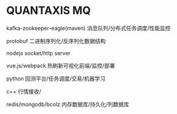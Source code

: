 # QUANTAXIS MQ

kafka-zookeeper-eagle(maven)  消息队列/分布式任务调度/性能监控

protobuf 二进制序列化/反序列化数据结构

nodejs socket/http server

vue.js/webpack  热刷新可视化前端/监控/部署

python  回测平台/任务调度/交易/机器学习

c++ 行情接收/

redis/mongodb/bcolz  内存数据库/持久化/列数据库
